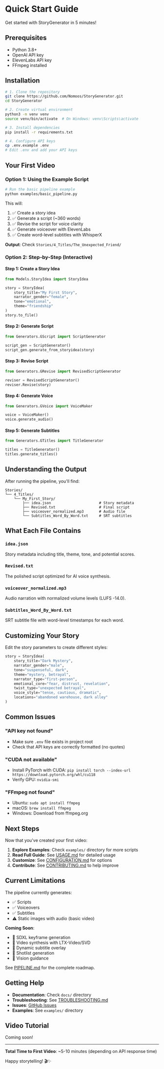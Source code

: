 # Quick Start Guide

Get started with StoryGenerator in 5 minutes!

## Prerequisites

- Python 3.8+
- OpenAI API key
- ElevenLabs API key
- FFmpeg installed

## Installation

```bash
# 1. Clone the repository
git clone https://github.com/Nomoos/StoryGenerator.git
cd StoryGenerator

# 2. Create virtual environment
python3 -m venv venv
source venv/bin/activate  # On Windows: venv\Scripts\activate

# 3. Install dependencies
pip install -r requirements.txt

# 4. Configure API keys
cp .env.example .env
# Edit .env and add your API keys
```

## Your First Video

### Option 1: Using the Example Script

```bash
# Run the basic pipeline example
python examples/basic_pipeline.py
```

This will:
1. ✅ Create a story idea
2. ✅ Generate a script (~360 words)
3. ✅ Revise the script for voice clarity
4. ✅ Generate voiceover with ElevenLabs
5. ✅ Create word-level subtitles with WhisperX

**Output**: Check `Stories/4_Titles/The_Unexpected_Friend/`

### Option 2: Step-by-Step (Interactive)

#### Step 1: Create a Story Idea

```python
from Models.StoryIdea import StoryIdea

story = StoryIdea(
    story_title="My First Story",
    narrator_gender="female",
    tone="emotional",
    theme="friendship"
)
story.to_file()
```

#### Step 2: Generate Script

```python
from Generators.GScript import ScriptGenerator

script_gen = ScriptGenerator()
script_gen.generate_from_storyidea(story)
```

#### Step 3: Revise Script

```python
from Generators.GRevise import RevisedScriptGenerator

reviser = RevisedScriptGenerator()
reviser.Revise(story)
```

#### Step 4: Generate Voice

```python
from Generators.GVoice import VoiceMaker

voice = VoiceMaker()
voice.generate_audio()
```

#### Step 5: Generate Subtitles

```python
from Generators.GTitles import TitleGenerator

titles = TitleGenerator()
titles.generate_titles()
```

## Understanding the Output

After running the pipeline, you'll find:

```
Stories/
└── 4_Titles/
    └── My_First_Story/
        ├── idea.json                      # Story metadata
        ├── Revised.txt                    # Final script
        ├── voiceover_normalized.mp3       # Audio file
        └── Subtitles_Word_By_Word.txt     # SRT subtitles
```

## What Each File Contains

### `idea.json`
Story metadata including title, theme, tone, and potential scores.

### `Revised.txt`
The polished script optimized for AI voice synthesis.

### `voiceover_normalized.mp3`
Audio narration with normalized volume levels (LUFS -14.0).

### `Subtitles_Word_By_Word.txt`
SRT subtitle file with word-level timestamps for each word.

## Customizing Your Story

Edit the story parameters to create different styles:

```python
story = StoryIdea(
    story_title="Dark Mystery",
    narrator_gender="male",
    tone="suspenseful, dark",
    theme="mystery, betrayal",
    narrator_type="first-person",
    emotional_core="fear, distrust, revelation",
    twist_type="unexpected betrayal",
    voice_style="tense, cautious, dramatic",
    locations="abandoned warehouse, dark alley"
)
```

## Common Issues

### "API key not found"
- Make sure `.env` file exists in project root
- Check that API keys are correctly formatted (no quotes)

### "CUDA not available"
- Install PyTorch with CUDA: `pip install torch --index-url https://download.pytorch.org/whl/cu118`
- Verify GPU: `nvidia-smi`

### "FFmpeg not found"
- Ubuntu: `sudo apt install ffmpeg`
- macOS: `brew install ffmpeg`
- Windows: Download from ffmpeg.org

## Next Steps

Now that you've created your first video:

1. **Explore Examples**: Check `examples/` directory for more scripts
2. **Read Full Guide**: See [USAGE.md](docs/USAGE.md) for detailed usage
3. **Customize**: See [CONFIGURATION.md](docs/CONFIGURATION.md) for options
4. **Contribute**: See [CONTRIBUTING.md](docs/CONTRIBUTING.md) to help improve

## Current Limitations

The pipeline currently generates:
- ✅ Scripts
- ✅ Voiceovers
- ✅ Subtitles
- ⚠️ Static images with audio (basic video)

**Coming Soon**:
- 🔄 SDXL keyframe generation
- 🔄 Video synthesis with LTX-Video/SVD
- 🔄 Dynamic subtitle overlay
- 🔄 Shotlist generation
- 🔄 Vision guidance

See [PIPELINE.md](PIPELINE.md) for the complete roadmap.

## Getting Help

- **Documentation**: Check `docs/` directory
- **Troubleshooting**: See [TROUBLESHOOTING.md](docs/TROUBLESHOOTING.md)
- **Issues**: [GitHub Issues](https://github.com/Nomoos/StoryGenerator/issues)
- **Examples**: See `examples/` directory

## Video Tutorial

Coming soon!

---

**Total Time to First Video**: ~5-10 minutes (depending on API response time)

Happy storytelling! 🎬✨
